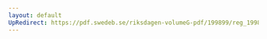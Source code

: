 ```yaml
---
layout: default
UpRedirect: https://pdf.swedeb.se/riksdagen-volumeG-pdf/199899/reg_199899/reg_199899_0302.pdf
---
```


